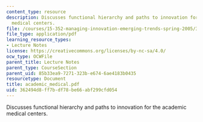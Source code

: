 ```yaml
---
content_type: resource
description: Discusses functional hierarchy and paths to innovation for the academic
  medical centers.
file: /courses/15-352-managing-innovation-emerging-trends-spring-2005/362494d8ff7bdf78be66abf299cfd054_academic_medical.pdf
file_type: application/pdf
learning_resource_types:
- Lecture Notes
license: https://creativecommons.org/licenses/by-nc-sa/4.0/
ocw_type: OCWFile
parent_title: Lecture Notes
parent_type: CourseSection
parent_uid: 85b33ea9-7271-323b-e674-6ae4183b0435
resourcetype: Document
title: academic_medical.pdf
uid: 362494d8-ff7b-df78-be66-abf299cfd054
---
```

Discusses functional hierarchy and paths to innovation for the academic medical centers.